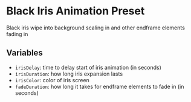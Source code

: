 # Black Iris Animation Preset

Black iris wipe into background scaling in and other endframe elements fading in

## Variables

- `irisDelay`: time to delay start of iris animation (in seconds)
- `irisDuration`: how long iris expansion lasts
- `irisColor`: color of iris screen
- `fadeDuration`: how long it takes for endframe elements to fade in (in seconds)
